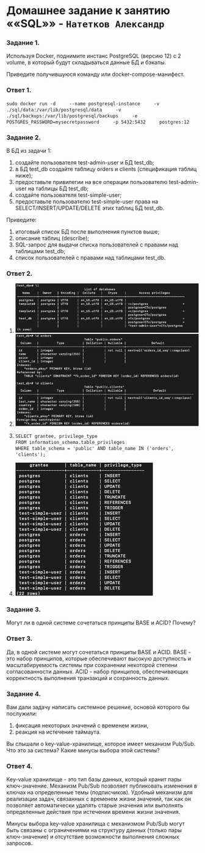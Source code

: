 # Домашнее задание к занятию ««SQL»» - `Натетков Александр`



### Задание 1. 

Используя Docker, поднимите инстанс PostgreSQL (версию 12) c 2 volume, в который будут складываться данные БД и бэкапы.

Приведите получившуюся команду или docker-compose-манифест.

### Ответ 1. 

```
sudo docker run -d     --name postgresql-instance     -v ./sql/data:/var/lib/postgresql/data     -v ./sql/backups:/var/lib/postgresql/backups     -e POSTGRES_PASSWORD=mysecretpassword     -p 5432:5432     postgres:12
```



### Задание 2.

В БД из задачи 1:

1. создайте пользователя test-admin-user и БД test_db;
2. в БД test_db создайте таблицу orders и clients (спeцификация таблиц ниже);
3. предоставьте привилегии на все операции пользователю test-admin-user на таблицы БД test_db;
4. создайте пользователя test-simple-user;
5. предоставьте пользователю test-simple-user права на SELECT/INSERT/UPDATE/DELETE этих таблиц БД test_db.

Приведите:

1. итоговый список БД после выполнения пунктов выше;
2. описание таблиц (describe);
3. SQL-запрос для выдачи списка пользователей с правами над таблицами test_db;
4. список пользователей с правами над таблицами test_db.

### Ответ 2. 

1. ![Скриншот-1](https://github.com/karapuze/gitlab-hw/blob/main/img/Снимок%20экрана%202024-02-04%20в%2008.56.49.png)
2. ![Скриншот-2](https://github.com/karapuze/gitlab-hw/blob/main/img/Снимок%20экрана%202024-02-04%20в%2009.02.00.png)
3.
    ```
   SELECT grantee, privilege_type 
   FROM information_schema.table_privileges 
   WHERE table_schema = 'public' AND table_name IN ('orders', 'clients');
5. ![Скриншот-3](https://github.com/karapuze/gitlab-hw/blob/main/img/Снимок%20экрана%202024-02-04%20в%2009.06.01.png)


### Задание 3.

Могут ли в одной системе сочетаться принципы BASE и ACID? Почему?

### Ответ 3.

Да, в одной системе могут сочетаться принципы BASE и ACID. BASE - это набор принципов, которые обеспечивают высокую доступность и масштабируемость системы при сохранении некоторой степени согласованности данных. ACID - набор принципов, обеспечивающих корректность выполнения транзакций и сохранность данных.

### Задание 4.

Вам дали задачу написать системное решение, основой которого бы послужили:

1. фиксация некоторых значений с временем жизни,
2. реакция на истечение таймаута.

Вы слышали о key-value-хранилище, которое имеет механизм Pub/Sub. Что это за система? Какие минусы выбора этой системы?

### Ответ 4.

Key-value хранилище - это тип базы данных, который хранит пары ключ-значение. 
Механизм Pub/Sub позволяет публиковать изменения в ключах на определенные темы (подписчиков). Удобный механизм для реализации задач, связанных с временем жизни значений, так как он позволяет автоматически удалять старые значения или выполнять определенные действия при истечении времени жизни значения.

Минусы выбора key-value хранилища с механизмом Pub/Sub могут быть связаны с ограничениями на структуру данных (только пары ключ-значение) и отсутствие возможности выполнения сложных запросов.
